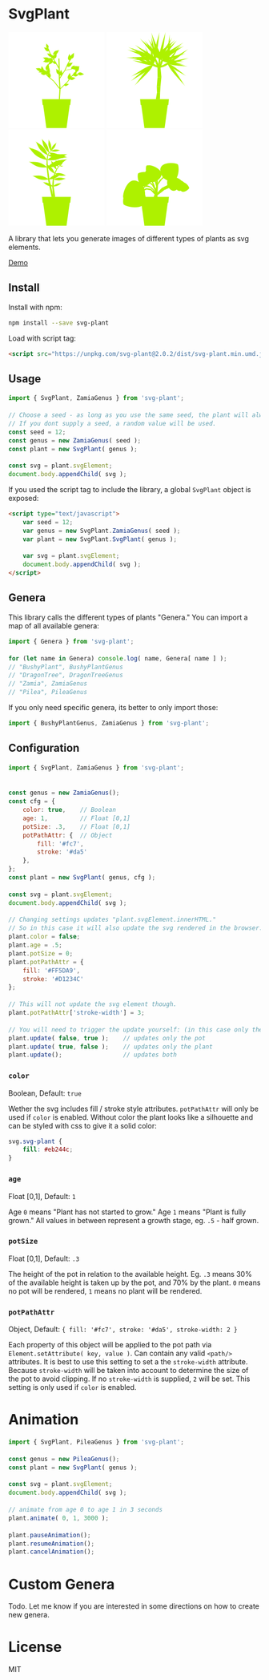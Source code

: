 # SvgPlant

![Example 1](demo/Example1.svg)
![Example 2](demo/Example2.svg)
![Example 3](demo/Example3.svg)
![Example 4](demo/Example4.svg)

A library that lets you generate images of different types of plants as svg elements.

[Demo](https://htmlpreview.github.io/?https://github.com/days-later/svg-plant/blob/main/demo/demo.html)


## Install

Install with npm:

```bash
npm install --save svg-plant
```

Load with script tag:

```html
<script src="https://unpkg.com/svg-plant@2.0.2/dist/svg-plant.min.umd.js"></script>
```


## Usage

```js
import { SvgPlant, ZamiaGenus } from 'svg-plant';

// Choose a seed - as long as you use the same seed, the plant will always come out the same.
// If you dont supply a seed, a random value will be used.
const seed = 12;
const genus = new ZamiaGenus( seed );
const plant = new SvgPlant( genus );

const svg = plant.svgElement;
document.body.appendChild( svg );
```

If you used the script tag to include the library, a global `SvgPlant` object is exposed:

```html
<script type="text/javascript">
    var seed = 12;
    var genus = new SvgPlant.ZamiaGenus( seed );
    var plant = new SvgPlant.SvgPlant( genus );

    var svg = plant.svgElement;
    document.body.appendChild( svg );
</script>
```


## Genera

This library calls the different types of plants "Genera."
You can import a map of all available genera:

```js
import { Genera } from 'svg-plant';

for (let name in Genera) console.log( name, Genera[ name ] );
// "BushyPlant", BushyPlantGenus
// "DragonTree", DragonTreeGenus
// "Zamia", ZamiaGenus
// "Pilea", PileaGenus
```

If you only need specific genera, its better to only import those:

```js
import { BushyPlantGenus, ZamiaGenus } from 'svg-plant';
```


## Configuration

```js
import { SvgPlant, ZamiaGenus } from 'svg-plant';


const genus = new ZamiaGenus();
const cfg = {
    color: true,    // Boolean
    age: 1,         // Float [0,1]
    potSize: .3,    // Float [0,1]
    potPathAttr: {  // Object
        fill: '#fc7',
        stroke: '#da5'
    },
};
const plant = new SvgPlant( genus, cfg );

const svg = plant.svgElement;
document.body.appendChild( svg );

// Changing settings updates "plant.svgElement.innerHTML."
// So in this case it will also update the svg rendered in the browser.
plant.color = false;
plant.age = .5;
plant.potSize = 0;
plant.potPathAttr = {
    fill: '#FF5DA9',
    stroke: '#D1234C'
};

// This will not update the svg element though.
plant.potPathAttr['stroke-width'] = 3;

// You will need to trigger the update yourself: (in this case only the pot would need an update)
plant.update( false, true );    // updates only the pot
plant.update( true, false );    // updates only the plant
plant.update();                 // updates both
```

### `color`
Boolean, Default: `true`

Wether the svg includes fill / stroke style attributes.
`potPathAttr` will only be used if `color` is enabled.
Without color the plant looks like a silhouette and can be styled with css to give it a solid color:

```css
svg.svg-plant {
    fill: #eb244c;
}
```

### `age`
Float [0,1], Default: `1`

Age `0` means "Plant has not started to grow."
Age `1` means "Plant is fully grown."
All values in between represent a growth stage, eg. `.5` - half grown.

### `potSize`
Float [0,1], Default: `.3`

The height of the pot in relation to the available height.
Eg. `.3` means 30% of the available height is taken up by the pot, and 70% by the plant.
`0` means no pot will be rendered, `1` means no plant will be rendered.

### `potPathAttr`
Object, Default: `{ fill: '#fc7', stroke: '#da5', stroke-width: 2 }`

Each property of this object will be applied to the pot path via `Element.setAttribute( key, value )`.
Can contain any valid `<path/>` attributes. It is best to use this setting to set a the `stroke-width` attribute.
Because `stroke-width` will be taken into account to determine the size of the pot to avoid clipping.
If no `stroke-width` is supplied, `2` will be set. This setting is only used if `color` is enabled.


# Animation

```js
import { SvgPlant, PileaGenus } from 'svg-plant';

const genus = new PileaGenus();
const plant = new SvgPlant( genus );

const svg = plant.svgElement;
document.body.appendChild( svg );

// animate from age 0 to age 1 in 3 seconds
plant.animate( 0, 1, 3000 );

plant.pauseAnimation();
plant.resumeAnimation();
plant.cancelAnimation();
```


# Custom Genera

Todo. Let me know if you are interested in some directions on how to create new genera.


# License

MIT
